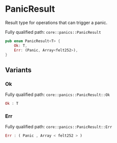 # PanicResult

Result type for operations that can trigger a panic.

Fully qualified path: `core::panics::PanicResult`

```rust
pub enum PanicResult<T> {
    Ok: T,
    Err: (Panic, Array<felt252>),
}
```

## Variants

### Ok

Fully qualified path: `core::panics::PanicResult::Ok`

```rust
Ok : T
```


### Err

Fully qualified path: `core::panics::PanicResult::Err`

```rust
Err : ( Panic , Array < felt252 > )
```


